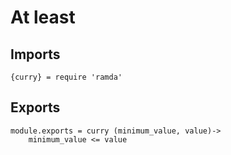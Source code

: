 # At least

## Imports

	{curry} = require 'ramda'


## Exports

	module.exports = curry (minimum_value, value)->
		minimum_value <= value
